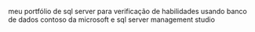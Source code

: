 meu portfólio de sql server para verificação de habilidades
usando banco de dados contoso da microsoft e sql server management studio
